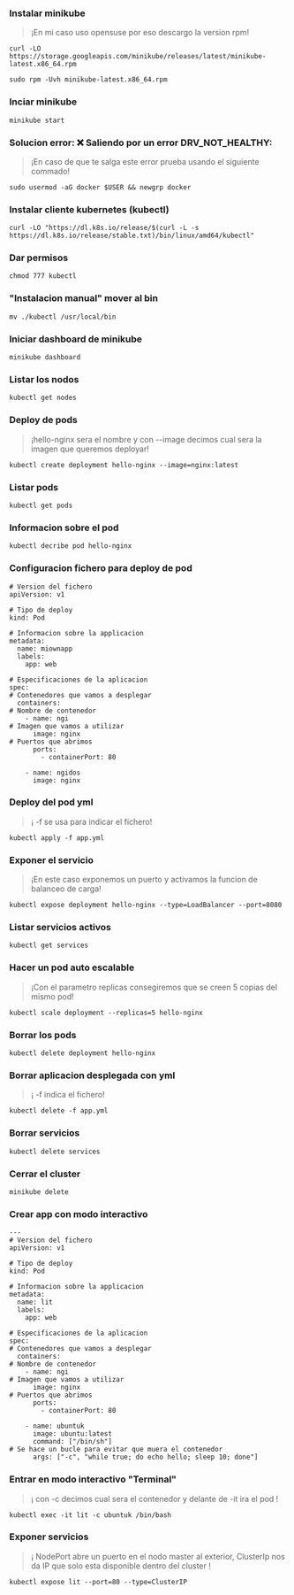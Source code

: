 ### Instalar minikube
> ¡En mi caso uso opensuse por eso descargo la version rpm!
```
curl -LO https://storage.googleapis.com/minikube/releases/latest/minikube-latest.x86_64.rpm

sudo rpm -Uvh minikube-latest.x86_64.rpm
```
### Inciar minikube
```
minikube start
```
### Solucion error: ❌  Saliendo por un error DRV_NOT_HEALTHY:
> ¡En caso de que te salga este error prueba usando el siguiente commado!
```
sudo usermod -aG docker $USER && newgrp docker
```
### Instalar cliente kubernetes (kubectl)
```
curl -LO "https://dl.k8s.io/release/$(curl -L -s https://dl.k8s.io/release/stable.txt)/bin/linux/amd64/kubectl"
```
### Dar permisos
```
chmod 777 kubectl
```
### "Instalacion manual" mover al bin
```
mv ./kubectl /usr/local/bin
```
### Iniciar dashboard de minikube
```
minikube dashboard
```
### Listar los nodos
```
kubectl get nodes
```
### Deploy de pods
> ¡hello-nginx sera el nombre y con --image decimos cual sera la imagen que queremos deployar!
```
kubectl create deployment hello-nginx --image=nginx:latest
```
### Listar pods
```
kubectl get pods
```
### Informacion sobre el pod
```
kubectl decribe pod hello-nginx
```
### Configuracion fichero para deploy de pod
```
# Version del fichero
apiVersion: v1

# Tipo de deploy
kind: Pod

# Informacion sobre la applicacion
metadata:
  name: miownapp
  labels:
    app: web

# Especificaciones de la aplicacion
spec:
# Contenedores que vamos a desplegar
  containers:
# Nombre de contenedor
    - name: ngi
# Imagen que vamos a utilizar
      image: nginx
# Puertos que abrimos 
      ports:
        - containerPort: 80
    
    - name: ngidos
      image: nginx
```
### Deploy del pod yml
> ¡ -f se usa para indicar el fichero!
```
kubectl apply -f app.yml
```
### Exponer el servicio
> ¡En este caso exponemos un puerto y activamos la funcion de balanceo de carga!
```
kubectl expose deployment hello-nginx --type=LoadBalancer --port=8080
```
### Listar servicios activos
```
kubectl get services
```
### Hacer un pod auto escalable
> ¡Con el parametro replicas consegiremos que se creen 5 copias del mismo pod!
```
kubectl scale deployment --replicas=5 hello-nginx
```
### Borrar los pods
```
kubectl delete deployment hello-nginx
```
### Borrar aplicacion desplegada con yml
> ¡ -f indica el fichero! 
```
kubectl delete -f app.yml
```
### Borrar servicios
```
kubectl delete services
```
### Cerrar el cluster
```
minikube delete
```
### Crear app con modo interactivo
```
---
# Version del fichero
apiVersion: v1

# Tipo de deploy
kind: Pod

# Informacion sobre la applicacion
metadata:
  name: lit
  labels:
    app: web

# Especificaciones de la aplicacion
spec:
# Contenedores que vamos a desplegar
  containers:
# Nombre de contenedor
    - name: ngi
# Imagen que vamos a utilizar
      image: nginx
# Puertos que abrimos 
      ports:
        - containerPort: 80
    
    - name: ubuntuk
      image: ubuntu:latest
      command: ["/bin/sh"]
# Se hace un bucle para evitar que muera el contenedor
      args: ["-c", "while true; do echo hello; sleep 10; done"]
```
### Entrar en modo interactivo "Terminal"
> ¡ con -c decimos cual sera el contenedor y delante de -it ira el pod ! 
```
kubectl exec -it lit -c ubuntuk /bin/bash
```
### Exponer servicios
> ¡ NodePort abre un puerto en el nodo master al exterior, ClusterIp nos da IP que solo esta disponible dentro del cluster !
```
kubectl expose lit --port=80 --type=ClusterIP
```
